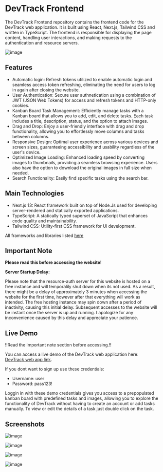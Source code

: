 # DevTrack Frontend
The DevTrack Frontend repository contains the frontend code for the DevTrack web application. It is built using React, Next.js, Tailwind CSS and written in TypeScript. 
The frontend is responsible for displaying the page content, handling user interactions, and making requests to the authentication and resource servers.

![image](https://github.com/PanosEko/devtrack-frontend/assets/93736094/3bfc6d6a-f8f0-42de-986f-da31e4fc5e15)


## Features
- Automatic login: Refresh tokens utilized to enable automatic login and seamless access token refreshing, eliminating the need for users to log in again after closing the website.
- User Authentication: Secure user authnetication using a combination of JWT (JSON Web Tokens) for access and refresh tokens and HTTP-only cookies.
- Kanban Board Task Management: Efficiently manage tasks with a Kanban board that allows you to add, edit, and delete tasks. Each task includes a title, description, status, and the option to attach images.
- Drag and Drop: Enjoy a user-friendly interface with drag and drop functionality, allowing you to effortlessly move columns and tasks between columns.
- Responsive Design: Optimal user experience across various devices and screen sizes, guaranteeing accessibility and usability regardless of the user's device.
- Optimized Image Loading: Enhanced loading speed by converting images to thumbnails, providing a seamless browsing experience. Users also have the option to download the original images in full size when needed.
- Search Functionality: Easily find specific tasks using the search bar.
## Main Technologies
- Next.js 13: React framework built on top of Node.Js used for developing server-rendered and statically exported applications.
- TypeScript: A statically typed superset of JavaScript that enhances code quality and maintainability.
- Tailwind CSS: Utility-first CSS framework for UI development.

 All frameworks and libraries listed [here](https://github.com/PanosEko/devtrack-frontend/blob/master/package.json)

## Important Note

**Please read this before accessing the website!**

**Server Startup Delay:** 

Please note that the resource-auth server for this website is hosted on a free instance and will temporalily shut down when its not used. As a result, there might be a delay of approximately 3 minutes when accessing the website for the first time, however after that everything will work as intended. The free hosting instance may spin down after a period of inactivity, causing this initial delay. Subsequent accesses to the website will be instant once the server is up and running. I apologize for any inconvenience caused by this delay and appreciate your patience. 

## Live Demo
‼️Read the important note section before accessing.‼️

You can access a live demo of the DevTrack web application here: [DevTrack web app link](https://devtrack.dedyn.io).

If you dont want to sign up use these credentials:
- Username: user
- Password: pass123!

Loggin in with these demo credentials gives you access to a prepopulated kanban board with predefined tasks and images, allowing you to explore the functionality of DevTrack without having to create an account or add tasks manually. To view or edit the details of a task just double click on the task.

## Screenshots

![image](https://github.com/PanosEko/devtrack-frontend/assets/93736094/50ccdb14-7ddc-4d08-8174-06f993845aa4)

![image](https://github.com/PanosEko/devtrack-frontend/assets/93736094/5c9378d5-98f6-472e-aed6-971a7fe6e855)

![image](https://github.com/PanosEko/devtrack-frontend/assets/93736094/3efc0575-c523-4c8f-86ac-3b2fdef54d88)

![image](https://github.com/PanosEko/devtrack-frontend/assets/93736094/45ee7627-9bee-46d7-9611-ee43a862f2bd)






